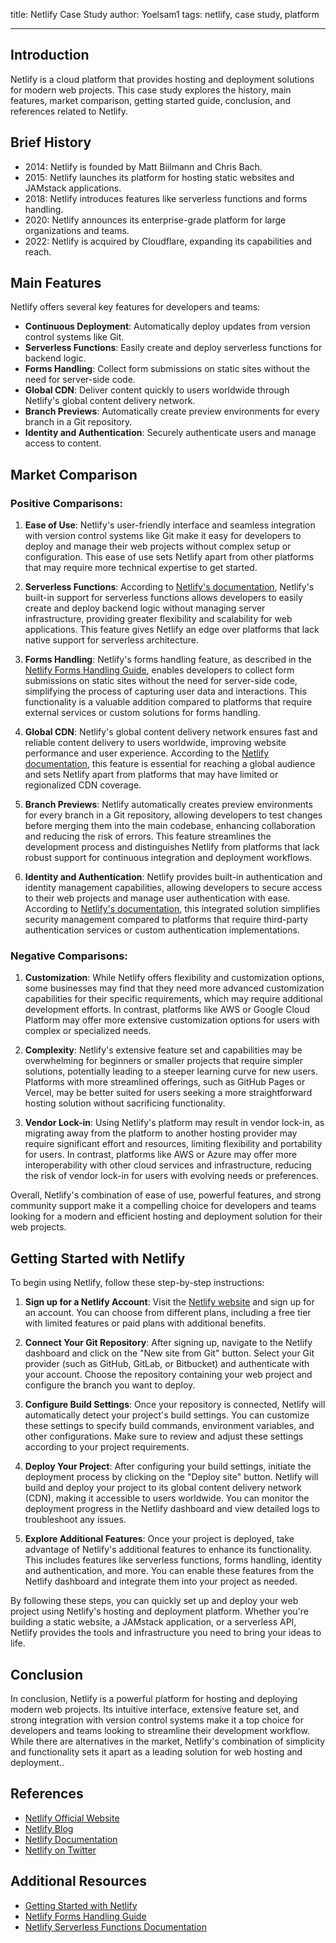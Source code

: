 title: Netlify Case Study
author: Yoelsam1
tags: netlify, case study, platform

---

## Introduction

Netlify is a cloud platform that provides hosting and deployment solutions for modern web projects. This case study explores the history, main features, market comparison, getting started guide, conclusion, and references related to Netlify.

## Brief History

- 2014: Netlify is founded by Matt Biilmann and Chris Bach.
- 2015: Netlify launches its platform for hosting static websites and JAMstack applications.
- 2018: Netlify introduces features like serverless functions and forms handling.
- 2020: Netlify announces its enterprise-grade platform for large organizations and teams.
- 2022: Netlify is acquired by Cloudflare, expanding its capabilities and reach.

## Main Features

Netlify offers several key features for developers and teams:

- **Continuous Deployment**: Automatically deploy updates from version control systems like Git.
- **Serverless Functions**: Easily create and deploy serverless functions for backend logic.
- **Forms Handling**: Collect form submissions on static sites without the need for server-side code.
- **Global CDN**: Deliver content quickly to users worldwide through Netlify's global content delivery network.
- **Branch Previews**: Automatically create preview environments for every branch in a Git repository.
- **Identity and Authentication**: Securely authenticate users and manage access to content.

## Market Comparison

### Positive Comparisons:

1. **Ease of Use**: Netlify's user-friendly interface and seamless integration with version control systems like Git make it easy for developers to deploy and manage their web projects without complex setup or configuration. This ease of use sets Netlify apart from other platforms that may require more technical expertise to get started.

2. **Serverless Functions**: According to [Netlify's documentation](https://docs.netlify.com/functions/overview/), Netlify's built-in support for serverless functions allows developers to easily create and deploy backend logic without managing server infrastructure, providing greater flexibility and scalability for web applications. This feature gives Netlify an edge over platforms that lack native support for serverless architecture.

3. **Forms Handling**: Netlify's forms handling feature, as described in the [Netlify Forms Handling Guide](https://www.netlify.com/docs/form-handling/), enables developers to collect form submissions on static sites without the need for server-side code, simplifying the process of capturing user data and interactions. This functionality is a valuable addition compared to platforms that require external services or custom solutions for forms handling.

4. **Global CDN**: Netlify's global content delivery network ensures fast and reliable content delivery to users worldwide, improving website performance and user experience. According to the [Netlify documentation](https://docs.netlify.com/), this feature is essential for reaching a global audience and sets Netlify apart from platforms that may have limited or regionalized CDN coverage.

5. **Branch Previews**: Netlify automatically creates preview environments for every branch in a Git repository, allowing developers to test changes before merging them into the main codebase, enhancing collaboration and reducing the risk of errors. This feature streamlines the development process and distinguishes Netlify from platforms that lack robust support for continuous integration and deployment workflows.

6. **Identity and Authentication**: Netlify provides built-in authentication and identity management capabilities, allowing developers to secure access to their web projects and manage user authentication with ease. According to [Netlify's documentation](https://docs.netlify.com/), this integrated solution simplifies security management compared to platforms that require third-party authentication services or custom authentication implementations.

### Negative Comparisons:

1. **Customization**: While Netlify offers flexibility and customization options, some businesses may find that they need more advanced customization capabilities for their specific requirements, which may require additional development efforts. In contrast, platforms like AWS or Google Cloud Platform may offer more extensive customization options for users with complex or specialized needs.

2. **Complexity**: Netlify's extensive feature set and capabilities may be overwhelming for beginners or smaller projects that require simpler solutions, potentially leading to a steeper learning curve for new users. Platforms with more streamlined offerings, such as GitHub Pages or Vercel, may be better suited for users seeking a more straightforward hosting solution without sacrificing functionality.

3. **Vendor Lock-in**: Using Netlify's platform may result in vendor lock-in, as migrating away from the platform to another hosting provider may require significant effort and resources, limiting flexibility and portability for users. In contrast, platforms like AWS or Azure may offer more interoperability with other cloud services and infrastructure, reducing the risk of vendor lock-in for users with evolving needs or preferences.

Overall, Netlify's combination of ease of use, powerful features, and strong community support make it a compelling choice for developers and teams looking for a modern and efficient hosting and deployment solution for their web projects.

## Getting Started with Netlify

To begin using Netlify, follow these step-by-step instructions:

1. **Sign up for a Netlify Account**: Visit the [Netlify website](https://www.netlify.com/) and sign up for an account. You can choose from different plans, including a free tier with limited features or paid plans with additional benefits.

2. **Connect Your Git Repository**: After signing up, navigate to the Netlify dashboard and click on the "New site from Git" button. Select your Git provider (such as GitHub, GitLab, or Bitbucket) and authenticate with your account. Choose the repository containing your web project and configure the branch you want to deploy.

3. **Configure Build Settings**: Once your repository is connected, Netlify will automatically detect your project's build settings. You can customize these settings to specify build commands, environment variables, and other configurations. Make sure to review and adjust these settings according to your project requirements.

4. **Deploy Your Project**: After configuring your build settings, initiate the deployment process by clicking on the "Deploy site" button. Netlify will build and deploy your project to its global content delivery network (CDN), making it accessible to users worldwide. You can monitor the deployment progress in the Netlify dashboard and view detailed logs to troubleshoot any issues.

5. **Explore Additional Features**: Once your project is deployed, take advantage of Netlify's additional features to enhance its functionality. This includes features like serverless functions, forms handling, identity and authentication, and more. You can enable these features from the Netlify dashboard and integrate them into your project as needed.

By following these steps, you can quickly set up and deploy your web project using Netlify's hosting and deployment platform. Whether you're building a static website, a JAMstack application, or a serverless API, Netlify provides the tools and infrastructure you need to bring your ideas to life.

## Conclusion

In conclusion, Netlify is a powerful platform for hosting and deploying modern web projects. Its intuitive interface, extensive feature set, and strong integration with version control systems make it a top choice for developers and teams looking to streamline their development workflow. While there are alternatives in the market, Netlify's combination of simplicity and functionality sets it apart as a leading solution for web hosting and deployment..

## References

- [Netlify Official Website](https://www.netlify.com/)
- [Netlify Blog](https://www.netlify.com/blog/)
- [Netlify Documentation](https://docs.netlify.com/)
- [Netlify on Twitter](https://twitter.com/netlify)

## Additional Resources

- [Getting Started with Netlify](https://www.netlify.com/docs/getting-started/)
- [Netlify Forms Handling Guide](https://www.netlify.com/docs/form-handling/)
- [Netlify Serverless Functions Documentation](https://docs.netlify.com/functions/overview/)
